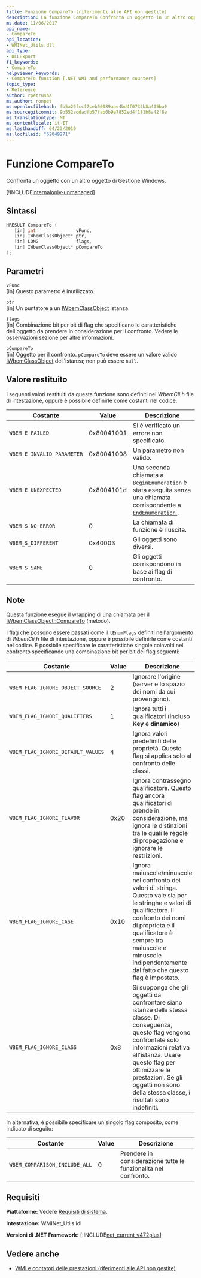 ```yaml
---
title: Funzione CompareTo (riferimenti alle API non gestite)
description: La funzione CompareTo Confronta un oggetto in un altro oggetto WMI.
ms.date: 11/06/2017
api_name:
- CompareTo
api_location:
- WMINet_Utils.dll
api_type:
- DLLExport
f1_keywords:
- CompareTo
helpviewer_keywords:
- CompareTo function [.NET WMI and performance counters]
topic_type:
- Reference
author: rpetrusha
ms.author: ronpet
ms.openlocfilehash: fb5a26fccf7ceb56089aae4bd4f0732b8a405ba0
ms.sourcegitcommit: 9b552addadfb57fab0b9e7852ed4f1f1b8a42f8e
ms.translationtype: MT
ms.contentlocale: it-IT
ms.lasthandoff: 04/23/2019
ms.locfileid: "62049271"
---
```

# <a name="compareto-function"></a>Funzione CompareTo

Confronta un oggetto con un altro oggetto di Gestione Windows.

[!INCLUDE[internalonly-unmanaged](../../../../includes/internalonly-unmanaged.md)]

## <a name="syntax"></a>Sintassi

```cpp
HRESULT CompareTo (
   [in] int               vFunc,
   [in] IWbemClassObject* ptr,
   [in] LONG              flags,
   [in] IWbemClassObject* pCompareTo
);
```

## <a name="parameters"></a>Parametri

`vFunc`\
[in] Questo parametro è inutilizzato.

`ptr`\
[in] Un puntatore a un [IWbemClassObject](/windows/desktop/api/wbemcli/nn-wbemcli-iwbemclassobject) istanza.

`flags`\
[in] Combinazione bit per bit di flag che specificano le caratteristiche dell'oggetto da prendere in considerazione per il confronto. Vedere le [osservazioni](#remarks) sezione per altre informazioni.

`pCompareTo`\
[in] Oggetto per il confronto. `pCompareTo` deve essere un valore valido [IWbemClassObject](/windows/desktop/api/wbemcli/nn-wbemcli-iwbemclassobject) dell'istanza; non può essere `null`.

## <a name="return-value"></a>Valore restituito

I seguenti valori restituiti da questa funzione sono definiti nel *WbemCli.h* file di intestazione, oppure è possibile definirle come costanti nel codice:

|Costante  |Value  |Descrizione  |
|---------|---------|---------|
| `WBEM_E_FAILED` | 0x80041001 | Si è verificato un errore non specificato. |
| `WBEM_E_INVALID_PARAMETER` | 0x80041008 | Un parametro non valido. |
| `WBEM_E_UNEXPECTED` | 0x8004101d | Una seconda chiamata a `BeginEnumeration` è stata eseguita senza una chiamata corrispondente a [ `EndEnumeration` ](endenumeration.md). |
| `WBEM_S_NO_ERROR` | 0 | La chiamata di funzione è riuscita.  |
| `WBEM_S_DIFFERENT` | 0x40003 | Gli oggetti sono diversi. |
| `WBEM_S_SAME` | 0 | Gli oggetti corrispondono in base ai flag di confronto. |

## <a name="remarks"></a>Note

Questa funzione esegue il wrapping di una chiamata per il [IWbemClassObject::CompareTo](/windows/desktop/api/wbemcli/nf-wbemcli-iwbemclassobject-compareto) (metodo).

I flag che possono essere passati come il `lEnumFlags` definiti nell'argomento di *WbemCli.h* file di intestazione, oppure è possibile definirle come costanti nel codice. È possibile specificare le caratteristiche singole coinvolti nel confronto specificando una combinazione bit per bit dei flag seguenti:

|Costante  |Value  |Descrizione  |
|---------|---------|---------|
| `WBEM_FLAG_IGNORE_OBJECT_SOURCE` | 2 | Ignorare l'origine (server e lo spazio dei nomi da cui provengono). |
| `WBEM_FLAG_IGNORE_QUALIFIERS` | 1 | Ignora tutti i qualificatori (incluso **Key** e **dinamico**) |
| `WBEM_FLAG_IGNORE_DEFAULT_VALUES` | 4 | Ignora valori predefiniti delle proprietà. Questo flag si applica solo al confronto delle classi. |
| `WBEM_FLAG_IGNORE_FLAVOR` | 0x20 | Ignora contrassegno qualificatore. Questo flag ancora qualificatori di prende in considerazione, ma ignora le distinzioni tra le quali le regole di propagazione e ignorare le restrizioni. |
| `WBEM_FLAG_IGNORE_CASE` | 0x10 | Ignora maiuscole/minuscole nel confronto dei valori di stringa. Questo vale sia per le stringhe e valori di qualificatore. Il confronto dei nomi di proprietà e il qualificatore è sempre tra maiuscole e minuscole indipendentemente dal fatto che questo flag è impostato. |
| `WBEM_FLAG_IGNORE_CLASS` | 0x8 | Si supponga che gli oggetti da confrontare siano istanze della stessa classe. Di conseguenza, questo flag vengono confrontate solo informazioni relativa all'istanza. Usare questo flag per ottimizzare le prestazioni. Se gli oggetti non sono della stessa classe, i risultati sono indefiniti. |

In alternativa, è possibile specificare un singolo flag composito, come indicato di seguito:

|Costante  |Value  |Descrizione  |
|---------|---------|---------|
|`WBEM_COMPARISON_INCLUDE_ALL` | 0 | Prendere in considerazione tutte le funzionalità nel confronto. |

## <a name="requirements"></a>Requisiti

**Piattaforme:** Vedere [Requisiti di sistema](../../../../docs/framework/get-started/system-requirements.md).

**Intestazione:** WMINet_Utils.idl

**Versioni di .NET Framework:** [!INCLUDE[net_current_v472plus](../../../../includes/net-current-v472plus.md)]

## <a name="see-also"></a>Vedere anche

- [WMI e contatori delle prestazioni (riferimenti alle API non gestite)](index.md)